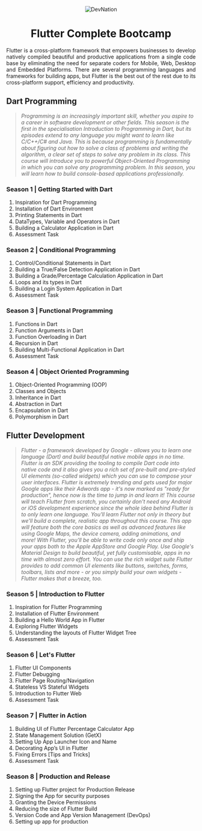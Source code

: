 <p align="center">
<img src="https://usama.dev/DevNation/DevNationLogo.png" alt="DevNation">
</p>

<h1 align="center">Flutter Complete Bootcamp</h1>

<p align="justify">
Flutter is a cross-platform framework that empowers businesses to develop natively compiled beautiful and productive applications from a single code base by eliminating the need for separate coders for Mobile, Web, Desktop and Embedded Platforms. There are several programming languages and frameworks for building apps, but Flutter is the best out of the rest due to its cross-platform support, efficiency and productivity.
</p>


## Dart Programming

> _Programming is an increasingly important skill, whether you aspire to a career in software development or other fields. This season is the first in the specialisation Introduction to Programming in Dart, but its episodes extend to any language you might want to learn like C/C++/C# and Java. This is because programming is fundamentally about figuring out how to solve a class of problems and writing the algorithm, a clear set of steps to solve any problem in its class. This course will introduce you to powerful Object-Oriented Programming in which you can solve any programming problem. In this season, you will learn how to build console-based applications professionally._

### Season 1 | Getting Started with Dart

1. Inspiration for Dart Programming
2. Installation of Dart Environment
3. Printing Statements in Dart
4. DataTypes, Variable and Operators in Dart
5. Building a Calculator Application in Dart
6. Assessment Task

### Season 2 | Conditional Programming

1. Control/Conditional Statements in Dart
2. Building a True/False Detection Application in Dart
3. Building a Grade/Percentage Calculation Application in Dart
4. Loops and its types in Dart
5. Building a Login System Application in Dart
6. Assessment Task

### Season 3 | Functional Programming

1. Functions in Dart
2. Function Arguments in Dart
3. Function Overloading in Dart
4. Recursion in Dart
5. Building Multi-Functional Application in Dart
6. Assessment Task

### Season 4 | Object Oriented Programming

1. Object-Oriented Programming (OOP)
2. Classes and Objects
3. Inheritance in Dart
4. Abstraction in Dart
5. Encapsulation in Dart
6. Polymorphism in Dart

## Flutter Development

> _Flutter - a framework developed by Google - allows you to learn one language (Dart) and build beautiful native mobile apps in no time. Flutter is an SDK providing the tooling to compile Dart code into native code and it also gives you a rich set of pre-built and pre-styled UI elements (so-called widgets) which you can use to compose your user interfaces. Flutter is extremely trending and gets used for major Google apps like their Adwords app - it's now marked as "ready for production", hence now is the time to jump in and learn it! This course will teach Flutter from scratch, you certainly don't need any Android or iOS development experience since the whole idea behind Flutter is to only learn one language. You'll learn Flutter not only in theory but we'll build a complete, realistic app throughout this course. This app will feature both the core basics as well as advanced features like using Google Maps, the device camera, adding animations, and more! With Flutter, you'll be able to write code only once and ship your apps both to the Apple AppStore and Google Play. Use Google's Material Design to build beautiful, yet fully customisable, apps in no time with almost zero effort. You can use the rich widget suite Flutter provides to add common UI elements like buttons, switches, forms, toolbars, lists and more - or you simply build your own widgets - Flutter makes that a breeze, too._

### Season 5 | Introduction to Flutter

1. Inspiration for Flutter Programming
2. Installation of Flutter Environment
3. Building a Hello World App in Flutter
4. Exploring Flutter Widgets
5. Understanding the layouts of Flutter Widget Tree
6. Assessment Task

### Season 6 | Let's Flutter

1. Flutter UI Components
2. Flutter Debugging
3. Flutter Page Routing/Navigation
4. Stateless VS Stateful Widgets
5. Introduction to Flutter Web
6. Assessment Task

### Season 7 | Flutter in Action

1. Building UI of Flutter Percentage Calculator App
2. State Management Solution (GetX)
3. Setting Up App Launcher Icon and Name
4. Decorating App’s UI in Flutter
5. Fixing Errors [Tips and Tricks]
6. Assessment Task

### Season 8 | Production and Release

1. Setting up Flutter project for Production Release
2. Signing the App for security purposes
3. Granting the Device Permissions
4. Reducing the size of Flutter Build
5. Version Code and App Version Management (DevOps)
6. Setting up app for production
